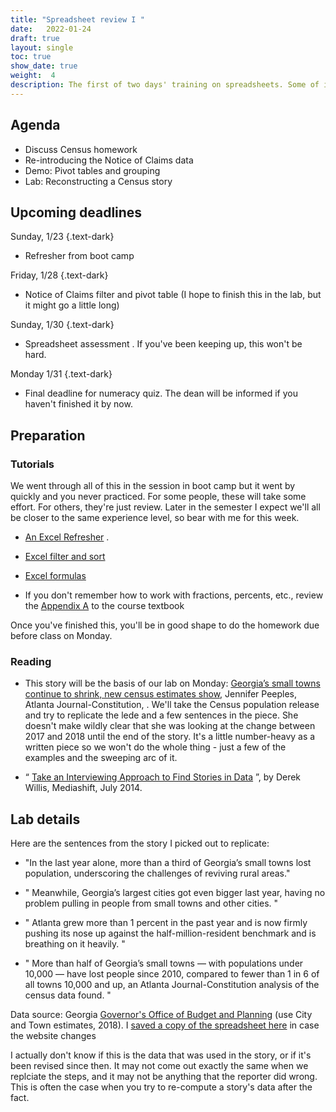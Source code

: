 ```yaml
---
title: "Spreadsheet review I "
date:   2022-01-24
draft: true
layout: single
toc: true
show_date: true
weight:  4
description: The first of two days' training on spreadsheets. Some of it you may already know, but you may have not learned how to apply it to journalism or to follow standard newsroom practices. 
--- 
```


## Agenda

* Discuss Census homework
* Re-introducing the Notice of Claims data
* Demo: Pivot tables and grouping 
* Lab: Reconstructing a Census story 


## Upcoming deadlines

Sunday, 1/23
{.text-dark}

* Refresher from boot camp 

Friday, 1/28 
{.text-dark}

* Notice of Claims filter and pivot table (I hope to finish this in the lab, but it might go a little long) 

Sunday, 1/30
{.text-dark}

* Spreadsheet assessment . If you've been keeping up, this won't be hard. 

Monday 1/31
{.text-dark}

* Final deadline for numeracy quiz. The dean will be informed if you haven't finished it by now. 

## Preparation

### Tutorials

We went through all of this in the session in boot camp but it went by quickly and you never practiced. For some people, these will take some effort. For others, they're just review. Later in the semester I expect we'll all be closer to the same experience level, so bear with me for this week. 

*  [An Excel Refresher](https://cronkitedata.github.io/djtextbook/xl-refresher.html) . 

*  [Excel filter and sort](https://cronkitedata.github.io/djtextbook/xl-filter-sort.html) 

*  [Excel formulas]((https://cronkitedata.github.io/djtextbook/xl-formulas.html))

* If you don't remember how to work with fractions, percents, etc., review the [Appendix A](https://cronkitedata.github.io/djtextbook/appendix-math.html) to the course textbook

Once you've finished this, you'll be in good shape to do the homework due before class on Monday. 

### Reading 

* This story will be the basis of our lab on Monday: [Georgia’s small towns continue to shrink, new census estimates show](https://www.ajc.com/news/state--regional/georgia-small-towns-continue-shrink-new-census-estimates-show/UtBP7y33fkDXUZqABgq2BM/), Jennifer Peeples, Atlanta Journal-Constitution,  . We'll take the Census population release and try to replicate the lede and a few sentences in the piece.  She doesn't make wildly clear that she was looking at the change between 2017 and 2018 until the end of the story. It's  a little number-heavy as a written piece so we won't do the whole thing - just a few of the examples and the sweeping arc of it.  

* “ [Take an Interviewing Approach to Find Stories in Data](http://mediashift.org/2014/07/take-an-interviewing-approach-to-find-stories-in-data/) ”, by Derek Willis, Mediashift, July 2014.

## Lab details

Here are the sentences from the story I picked out to replicate: 

* "In the last year alone, more than a third of Georgia’s small towns lost population, underscoring the challenges of reviving rural areas."

* " Meanwhile, Georgia’s largest cities got even bigger last year, having no problem pulling in people from small towns and other cities. "

* " Atlanta grew more than 1 percent in the past year and is now firmly pushing its nose up against the half-million-resident benchmark and is breathing on it heavily. "

* " More than half of Georgia’s small towns — with populations under 10,000 — have lost people since 2010, compared to fewer than 1 in 6 of all towns 10,000 and up, an Atlanta Journal-Constitution analysis of the census data found. "

Data source: Georgia [Governor's Office of Budget and Planning](https://opb.georgia.gov/census-data/population-estimates) (use City and Town estimates, 2018). I [saved a copy of the spreadsheet here](https://cronkitedata.s3.amazonaws.com/xlfiles/ga-city-town-2018.xlsx.xlsx) in case the website changes

I actually don't know if this is the data that was used in the story, or if it's been revised since then. It may not come out exactly the same when we replciate the steps, and it may not be anything that the reporter did wrong. This is often the case when you try to re-compute a story's data after the fact. 